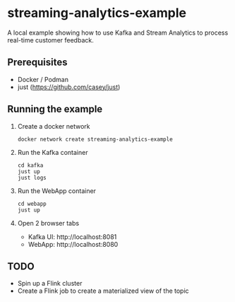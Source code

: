 # streaming-analytics-example

A local example showing how to use Kafka and Stream Analytics to process real-time customer feedback.


## Prerequisites
- Docker / Podman
- just (https://github.com/casey/just)

## Running the example
1. Create a docker network
    ```
    docker network create streaming-analytics-example
    ```
2. Run the Kafka container
    ```
    cd kafka
    just up
    just logs
    ```

3. Run the WebApp container
    ```
    cd webapp
    just up
    ```


4. Open 2 browser tabs
    - Kafka UI: http://localhost:8081
    - WebApp: http://localhost:8080



## TODO
- Spin up a Flink cluster
- Create a Flink job to create a materialized view of the topic